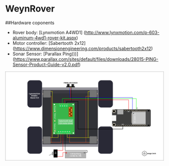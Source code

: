 # WeynRover

##Hardware coponents

* Rover body: [Lynxmotion A4WD1] (http://www.lynxmotion.com/p-603-aluminum-4wd1-rover-kit.aspx)
* Motor controller: [Sabertooth 2x12] (https://www.dimensionengineering.com/products/sabertooth2x12)
* Sonar Sensor: [Parallax Ping)))] (https://www.parallax.com/sites/default/files/downloads/28015-PING-Sensor-Product-Guide-v2.0.pdf)


![Schematic](docs/WeynRover-Schematics.png)

